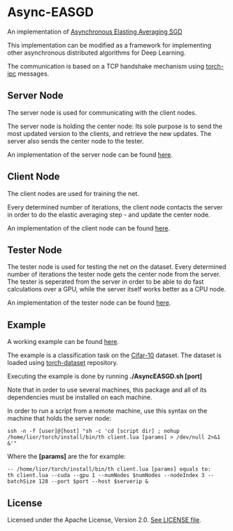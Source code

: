 Async-EASGD
=========

An implementation of [Asynchronous Elasting Averaging SGD](http://arxiv.org/abs/1412.6651)

This implementation can be modified as a framework for implementing other asynchronous distributed
algorithms for Deep Learning.

The communication is based on a TCP handshake mechanism using [torch-ipc](https://github.com/twitter/torch-ipc) messages.




Server Node
------------

The server node is used for communicating with the client nodes.

The server node is holding the center node:
Its sole purpose is to send the most updated version to the clients, and retrieve the new updates.
The server also sends the center node to the tester.

An implementation of the server node can be found [here](examples/server.lua).




Client Node
------------

The client nodes are used for training the net.

Every determined number of iterations, the client node contacts the server in order to do the elastic averaging step - 
and update the center node.

An implementation of the client node can be found [here](examples/client.lua).




Tester Node
------------

The tester node is used for testing the net on the dataset. Every determined number of iterations the tester node gets the center node from the server.
The tester is seperated from the server in order to be able to do fast calculations over a GPU, while the server itself works better as a CPU node.

An implementation of the tester node can be found [here](examples/tester.lua).




Example
--------

A working example can be found [here](examples/AsyncEASGD.sh).

The example is a classification task on the [Cifar-10](https://www.cs.toronto.edu/~kriz/cifar.html) dataset. The dataset is loaded using [torch-dataset](https://github.com/twitter/torch-dataset) repository.

Executing the example is done by running **./AsyncEASGD.sh [port]**

Note that in order to use several machines, this package and all of its dependencies must be installed on each machine.

In order to run a script from a remote machine, use this syntax on the machine that holds the server node:

```
ssh -n -f [user]@[host] "sh -c 'cd [script dir] ; nohup /home/lior/torch/install/bin/th client.lua [params] > /dev/null 2>&1 &'"
```

Where the **[params]** are the for example:


```
-- /home/lior/torch/install/bin/th client.lua [params] equals to:
th client.lua --cuda --gpu 1 --numNodes $numNodes --nodeIndex 3 --batchSize 128 --port $port --host $serverip &

```




License
-------

Licensed under the Apache License, Version 2.0.
[See LICENSE file](LICENSE).


